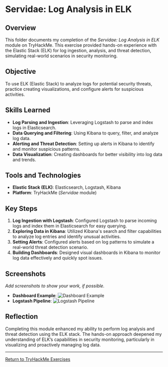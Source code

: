 # Servidae: Log Analysis in ELK

## Overview
This folder documents my completion of the *Servidae: Log Analysis in ELK* module on TryHackMe. This exercise provided hands-on experience with the Elastic Stack (ELK) for log ingestion, analysis, and threat detection, simulating real-world scenarios in security monitoring.

## Objective
To use ELK (Elastic Stack) to analyze logs for potential security threats, practice creating visualizations, and configure alerts for suspicious activities.

## Skills Learned
- **Log Parsing and Ingestion**: Leveraging Logstash to parse and index logs in Elasticsearch.
- **Data Querying and Filtering**: Using Kibana to query, filter, and analyze log data.
- **Alerting and Threat Detection**: Setting up alerts in Kibana to identify and monitor suspicious patterns.
- **Data Visualization**: Creating dashboards for better visibility into log data and trends.

## Tools and Technologies
- **Elastic Stack (ELK)**: Elasticsearch, Logstash, Kibana
- **Platform**: TryHackMe (*Servidae* module)

## Key Steps
1. **Log Ingestion with Logstash**: Configured Logstash to parse incoming logs and index them in Elasticsearch for easy querying.
2. **Exploring Data in Kibana**: Utilized Kibana's search and filter capabilities to analyze log entries and identify unusual activities.
3. **Setting Alerts**: Configured alerts based on log patterns to simulate a real-world threat detection scenario.
4. **Building Dashboards**: Designed visual dashboards in Kibana to monitor log data effectively and quickly spot issues.

## Screenshots
*Add screenshots to show your work, if possible.*
- **Dashboard Example**: ![Dashboard Example](path/to/screenshot1.png)
- **Logstash Pipeline**: ![Logstash Pipeline](path/to/screenshot2.png)

## Reflection
Completing this module enhanced my ability to perform log analysis and threat detection using the ELK stack. The hands-on approach deepened my understanding of ELK’s capabilities in security monitoring, particularly in visualizing and proactively managing log data.

---

[Return to TryHackMe Exercises](../README.md)
